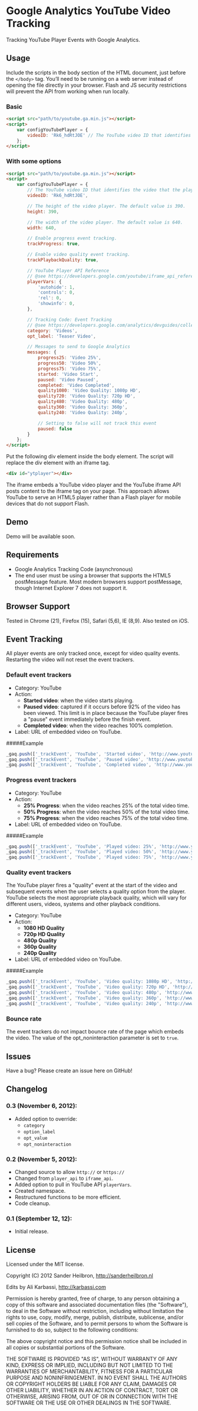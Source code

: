# Google Analytics YouTube Video Tracking
Tracking YouTube Player Events with Google Analytics.

## Usage
Include the scripts in the body section of the HTML document, just before the `</body>` tag. You’ll need to be running on a web server instead of opening the file directly in your browser. Flash and JS security restrictions will prevent the API from working when run locally.

### Basic
```html
<script src="path/to/youtube.ga.min.js"></script>
<script>
    var configYouTubePlayer = {
        videoID: 'Rk6_hdRtJOE' // The YouTube video ID that identifies the video that the player will load.
    };
</script>
```
### With some options
```html
<script src="path/to/youtube.ga.min.js"></script>
<script>
    var configYouTubePlayer = {
        // The YouTube video ID that identifies the video that the player will load.
        videoID: 'Rk6_hdRtJOE',

        // The height of the video player. The default value is 390.
        height: 390,

        // The width of the video player. The default value is 640.
        width: 640,

        // Enable progress event tracking.
        trackProgress: true,

        // Enable video quality event tracking.
        trackPlaybackQuality: true,

        // YouTube Player API Reference
        // @see https://developers.google.com/youtube/iframe_api_reference
        playerVars: {
            'autohide': 1,
            'controls': 0,
            'rel': 0,
            'showinfo': 0,
        },

        // Tracking Code: Event Tracking
        // @see https://developers.google.com/analytics/devguides/collection/gajs/methods/gaJSApiEventTracking
        category: 'Videos',
        opt_label: 'Teaser Video',

        // Messages to send to Google Analytics
        messages: {
            progress25: 'Video 25%',
            progress50: 'Video 50%',
            progress75: 'Video 75%',
            started: 'Video Start',
            paused: 'Video Paused',
            completed: 'Video Completed',
            quality1080: 'Video Quality: 1080p HD',
            quality720: 'Video Quality: 720p HD',
            quality480: 'Video Quality: 480p',
            quality360: 'Video Quality: 360p',
            quality240: 'Video Quality: 240p',

            // Setting to false will not track this event
            paused: false
        }
    };
</script>
```

Put the following div element inside the body element. The script will replace the div element with an iframe tag.
```html
<div id="ytplayer"></div>
```
The iframe embeds a YouTube video player and the YouTube iframe API posts content to the iframe tag on your page. This approach allows YouTube to serve an HTML5 player rather than a Flash player for mobile devices that do not support Flash.

## Demo
Demo will be available soon.

## Requirements
* Google Analytics Tracking Code (asynchronous)
* The end user must be using a browser that supports the HTML5 postMessage feature. Most modern browsers support postMessage, though Internet Explorer 7 does not support it.

## Browser Support
Tested in Chrome (21), Firefox (15), Safari (5,6), IE (8,9). Also tested on iOS.


## Event Tracking
All player events are only tracked once, except for video quality events. Restarting the video will not reset the event trackers.

### Default event trackers
* Category: YouTube
* Action:
    * **Started video**: when the video starts playing.
    * **Paused video**: captured if it occurs before 92% of the video has been viewed. This limit is in place because the YouTube player fires a "pause" event immediately before the finish event.
    * **Completed video**: when the video reaches 100% completion.
* Label: URL of embedded video on YouTube.

#####Example
```js
_gaq.push(['_trackEvent', 'YouTube', 'Started video', 'http://www.youtube.com/watch?v=Rk6_hdRtJOE&feature=player_embedded', undefined, true]);
_gaq.push(['_trackEvent', 'YouTube', 'Paused video', 'http://www.youtube.com/watch?v=Rk6_hdRtJOE&feature=player_embedded', undefined, true]);
_gaq.push(['_trackEvent', 'YouTube', 'Completed video', 'http://www.youtube.com/watch?v=Rk6_hdRtJOE&feature=player_embedded', undefined, true]);
```
### Progress event trackers

* Category: YouTube
* Action:
    * **25% Progress**: when the video reaches 25% of the total video time.
    * **50% Progress**: when the video reaches 50% of the total video time.
    * **75% Progress**: when the video reaches 75% of the total video time.
* Label: URL of embedded video on YouTube.

#####Example
```js
_gaq.push(['_trackEvent', 'YouTube', 'Played video: 25%', 'http://www.youtube.com/watch?v=Rk6_hdRtJOE&feature=player_embedded', undefined, true]);
_gaq.push(['_trackEvent', 'YouTube', 'Played video: 50%', 'http://www.youtube.com/watch?v=Rk6_hdRtJOE&feature=player_embedded', undefined, true]);
_gaq.push(['_trackEvent', 'YouTube', 'Played video: 75%', 'http://www.youtube.com/watch?v=Rk6_hdRtJOE&feature=player_embedded', undefined, true]);
```

### Quality event trackers
The YouTube player fires a "quality" event at the start of the video and subsequent events when the user selects a quality option from the player. YouTube selects the most appropriate playback quality, which will vary for different users, videos, systems and other playback conditions.

* Category: YouTube
* Action:
    * **1080 HD Quality**
    * **720p HD Quality**
    * **480p Quality**
    * **360p Quality**
    * **240p Quality**
* Label: URL of embedded video on YouTube.

#####Example
```js
_gaq.push(['_trackEvent', 'YouTube', 'Video quality: 1080p HD', 'http://www.youtube.com/watch?v=Rk6_hdRtJOE&feature=player_embedded', undefined, true]);
_gaq.push(['_trackEvent', 'YouTube', 'Video quality: 720p HD', 'http://www.youtube.com/watch?v=Rk6_hdRtJOE&feature=player_embedded', undefined, true]);
_gaq.push(['_trackEvent', 'YouTube', 'Video quality: 480p', 'http://www.youtube.com/watch?v=Rk6_hdRtJOE&feature=player_embedded', undefined, true]);
_gaq.push(['_trackEvent', 'YouTube', 'Video quality: 360p', 'http://www.youtube.com/watch?v=Rk6_hdRtJOE&feature=player_embedded', undefined, true]);
_gaq.push(['_trackEvent', 'YouTube', 'Video quality: 240p', 'http://www.youtube.com/watch?v=Rk6_hdRtJOE&feature=player_embedded', undefined, true]);
```

### Bounce rate
The event trackers do not impact bounce rate of the page which embeds the video. The value of the opt_noninteraction parameter is set to `true`.

## Issues
Have a bug? Please create an issue here on GitHub!

## Changelog
### 0.3 (November 6, 2012):
 * Added option to override:
   * `category`
   * `option_label`
   * `opt_value`
   * `opt_noninteraction`


### 0.2 (November 5, 2012):
 * Changed source to allow `http://` or `https://`
 * Changed from `player_api` to `iframe_api`.
 * Added option to pull in YouTube API `playerVars`.
 * Created namespace.
 * Restructured functions to be more efficient.
 * Code cleanup.

### 0.1 (September 12, 12):
 * Initial release.

## License
Licensed under the MIT license.

Copyright (C) 2012 Sander Heilbron, http://sanderheilbron.nl

Edits by Ali Karbassi, http://karbassi.com

Permission is hereby granted, free of charge, to any person obtaining a copy
of this software and associated documentation files (the "Software"), to deal
in the Software without restriction, including without limitation the rights
to use, copy, modify, merge, publish, distribute, sublicense, and/or sell
copies of the Software, and to permit persons to whom the Software is
furnished to do so, subject to the following conditions:

The above copyright notice and this permission notice shall be included in
all copies or substantial portions of the Software.

THE SOFTWARE IS PROVIDED "AS IS", WITHOUT WARRANTY OF ANY KIND, EXPRESS OR
IMPLIED, INCLUDING BUT NOT LIMITED TO THE WARRANTIES OF MERCHANTABILITY,
FITNESS FOR A PARTICULAR PURPOSE AND NONINFRINGEMENT. IN NO EVENT SHALL THE
AUTHORS OR COPYRIGHT HOLDERS BE LIABLE FOR ANY CLAIM, DAMAGES OR OTHER
LIABILITY, WHETHER IN AN ACTION OF CONTRACT, TORT OR OTHERWISE, ARISING FROM,
OUT OF OR IN CONNECTION WITH THE SOFTWARE OR THE USE OR OTHER DEALINGS IN
THE SOFTWARE.
